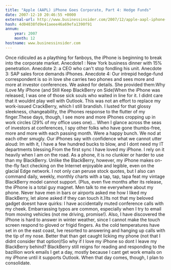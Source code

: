 ```yaml
---
title: "Apple (AAPL) iPhone Goes Corporate, Part 4: Hedge Funds"
date: 2007-12-10 20:46:55 +0000
external-url: http://www.businessinsider.com/2007/12/apple-aapl-iphone-goes-corporate-part-4-hedge-funds
hash: 4d04038fd9e41aeee46a69efa1390f91
annum:
    year: 2007
    month: 12
hostname: www.businessinsider.com
---
```


Once ridiculed as a plaything for fanboys, the iPhone is beginning to break into the corporate market. Anecdote1 : New York business dinner with 15% penetration. Anecdote 2: a CEO who can't stop fondling his unit. Anecdote 3: SAP sales force demands iPhones. Anecdote 4: Our intrepid hedge-fund correspondent is so in love she carries two phones and sees more and more at investor conferences. We asked for details. She provided them:Why iLove My iPhone (and Still Keep BlackBerry on Side)When the iPhone was released, I was one of those sick souls who waited in line for it. I didnt care that it wouldnt play well with Outlook. This was not an effort to replace my work-issued CrackBerry, which I still brandish. I lusted for that glossy sleekness, changeability, the iPhones response to the flutter of my finger.These days, though, I see more and more iPhones cropping up in work circles (29% of my office uses one)... 
        When I glance across the seas of investors at conferences, I spy other
folks who have gone thumbs-free, more and more with each passing month.
Were a happy bunch. We nod at each other smugly. Our iPhones say with
confidence what we cannot utter aloud: Im with it, I have a few
hundred bucks to blow, and I dont need my IT departments blessing.From the first sync I have loved my iPhone. I rely on it
heavily when I am on the road. As a phone, it is no clunkier or harder
to use than my BlackBerry. Unlike the BlackBerry, however, my iPhone
makes on-the-fly fact checking on the Internet enjoyable and legible,
even on the glacial Edge network. I not only can peruse stock quotes,
but I also can command daily, weekly, monthly charts with a tap, tap,
tapa feat my vintage BlackBerry model cannot support. (Plus, even five months after its release, the iPhone is a total guy magnet. Men talk to me everywhere about my phone. Never have men in bars or airports asked me how I liked my BlackBerry, let alone asked if they can touch it.)Its not
that my beloved gadget doesnt have quirks: I have accidentally muted
conference calls with my cheek. Embarrassing typos are common,
especially when I try to email from moving vehicles (not me driving,
promise!). Also, I have discovered the iPhone is hard to answer in
winter weather, since I cannot make the touch screen respond to gloved
or frigid fingers. As the cold temperatures have set in on the east
coast, Ive resorted to answering and hanging up calls with the tip of
my nose. Better that than get caught licking my phone (not that I
didnt consider that option)!So why if I love my iPhone so
dont I leave my BlackBerry behind? BlackBerry still reigns for reading
and responding to the bazillion work emails I get a day, mostly because
I cant get work emails on my iPhone until it supports Outlook. When
that day comes, though, I plan to consolidate.
